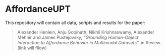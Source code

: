 # AffordanceUPT


This repository will contain all data, scripts and results for the paper:
> Alexander Henlein, Anju Gopinath, Nikhil Krishnaswamy, Alexander Mehler and James Pustejovsky, _"Grounding Human-Object Interaction to
Affordance Behavior in Multimodal Datasets"._ in Review. (link will fllow)
